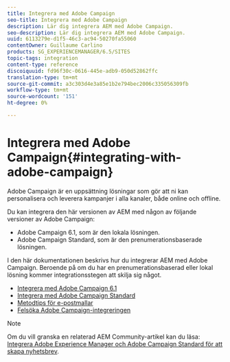 ```yaml
---
title: Integrera med Adobe Campaign
seo-title: Integrera med Adobe Campaign
description: Lär dig integrera AEM med Adobe Campaign.
seo-description: Lär dig integrera AEM med Adobe Campaign.
uuid: 6113279e-d1f5-46c3-ac94-50270fa55060
contentOwner: Guillaume Carlino
products: SG_EXPERIENCEMANAGER/6.5/SITES
topic-tags: integration
content-type: reference
discoiquuid: fd96f30c-0616-445e-adb9-050d52862ffc
translation-type: tm+mt
source-git-commit: a3c303d4e3a85e1b2e794bec2006c335056309fb
workflow-type: tm+mt
source-wordcount: '151'
ht-degree: 0%

---
```



# Integrera med Adobe Campaign{#integrating-with-adobe-campaign}

Adobe Campaign är en uppsättning lösningar som gör att ni kan personalisera och leverera kampanjer i alla kanaler, både online och offline.

Du kan integrera den här versionen av AEM med någon av följande versioner av Adobe Campaign:

* Adobe Campaign 6.1, som är den lokala lösningen.
* Adobe Campaign Standard, som är den prenumerationsbaserade lösningen.

I den här dokumentationen beskrivs hur du integrerar AEM med Adobe Campaign. Beroende på om du har en prenumerationsbaserad eller lokal lösning kommer integrationsstegen att skilja sig något.

* [Integrera med Adobe Campaign 6.1](/help/sites-administering/campaignonpremise.md)
* [Integrera med Adobe Campaign Standard](/help/sites-administering/campaignstandard.md)
* [Metodtips för e-postmallar](/help/sites-administering/best-practices-for-email-templates.md)
* [Felsöka Adobe Campaign-integreringen](/help/sites-administering/troubleshooting-campaignintegration.md)

>[!NOTE]
>
>Om du vill granska en relaterad AEM Community-artikel kan du läsa: [Integrera Adobe Experience Manager och Adobe Campaign Standard för att skapa nyhetsbrev](https://helpx.adobe.com/experience-manager/using/aem_campaign.html).

